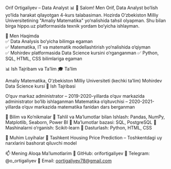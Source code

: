 Orif Ortigaliyev – Data Analyst 📊
👋 Salom! Men Orif, Data Analyst bo‘lish yo‘lida harakat qilayotgan 4-kurs talabasiman. Hozirda O‘zbekiston Milliy Universitetining "Amaliy Matematika" yo‘nalishida tahsil olyapman. Shu bilan birga hippo.uz platformasida texnik yordam bo‘yicha ishlayman.

🚀 Men Haqimda  
✅ Data Analysis bo‘yicha bilimga egaman  
✅ Matematika, IT va matematik modellashtirish yo‘nalishida o‘qiyman  
✅ Mohirdev platformasida Data Science kursini o‘rganganman
✅ Python, SQL, HTML, CSS bilimlariga egaman

📊 Ish Tajribam va Ta’lim
🎓 Ta’lim

Amaliy Matematika, O‘zbekiston Milliy Universiteti (kechki ta’lim)
Mohirdev Data Science kursi
💼 Ish Tajribasi

O‘quv markaz administrator – 2019-2020-yillarda o‘quv markazida administrator bo‘lib ishlaganman
Matematika o‘qituvchisi – 2020-2021-yillarda o‘quv markazida matematika fanidan dars berganman

🔧 Bilim va Ko‘nikmalar
🔹 Tahlil va Ma’lumotlar bilan Ishlash: Pandas, NumPy, Matplotlib, Seaborn, Power BI
🔹 Ma’lumotlar bazasi: SQL, PostgreSQL
🔹 Mashinalarni o‘rganish: Scikit-learn
🔹 Dasturlash: Python, HTML, CSS

📂 Muhim Loyihalar
🔹 Tashkent Housing Price Prediction – Toshkentdagi uy narxlarini bashorat qiluvchi model

📫 Mening Aloqa Ma’lumotlarim
📍 GitHub: orifortigaliyev
📍 Telegram: @o_ortigaliyev
📍 Email: oortigaliyev78@gmail.com

